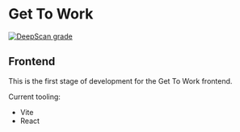 # Get To Work

[![DeepScan grade](https://deepscan.io/api/teams/14424/projects/23596/branches/718895/badge/grade.svg)](https://deepscan.io/dashboard#view=project&tid=14424&pid=23596&bid=718895)

## Frontend

This is the first stage of development for the Get To Work frontend.

Current tooling:

- Vite
- React
